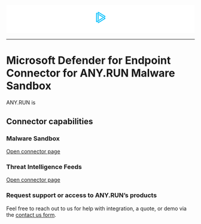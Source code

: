 <p align="center">
    <a href="#readme">
        <img alt="ANY.RUN logo" src="https://raw.githubusercontent.com/anyrun/anyrun-sdk/b3dfde1d3aa018d0a1c3b5d0fa8aaa652e80d883/static/logo.svg">
    </a>
</p>

______________________________________________________________________

# Microsoft Defender for Endpoint Connector for ANY.RUN Malware Sandbox

ANY.RUN is 

## Connector capabilities

### Malware Sandbox

[Open connector page](https://github.com/rollehfoh/ANY.RUN/tree/main/connectors/Microsoft/Microsoft%20Defender%20for%20Endpoint/ANYRUN-Sandbox-MDE)

### Threat Intelligence Feeds

[Open connector page](https://github.com/rollehfoh/ANY.RUN/tree/main/connectors/Microsoft/Microsoft%20Defender%20for%20Endpoint/ANYRUN-TI-Feeds-MDE)

### Request support or access to ANY.RUN’s products 

Feel free to reach out to us for help with integration, a quote, or demo via the [contact us form](https://app.any.run/contact-us/). 
